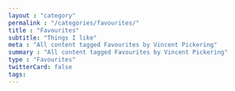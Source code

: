 ```yaml
---
layout : "category"
permalink : "/categories/favourites/"
title : "Favourites"
subtitle: "Things I like"
meta : "All content tagged Favourites by Vincent Pickering"
summary : "All content tagged Favourites by Vincent Pickering"
type : "Favourites"
twitterCard: false
tags:
---
```

